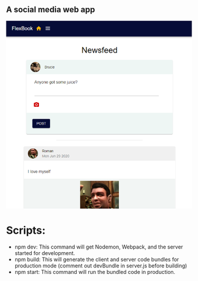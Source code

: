 ## A social media web app

![Alt text](docs/FlexBook.png?raw=true "FlexBook")

# Scripts:

- npm dev: This command will get Nodemon, Webpack, and the server started for development.
- npm build: This will generate the client and server code bundles for production mode (comment out devBundle in server.js before building)
- npm start: This command will run the bundled code in production.
